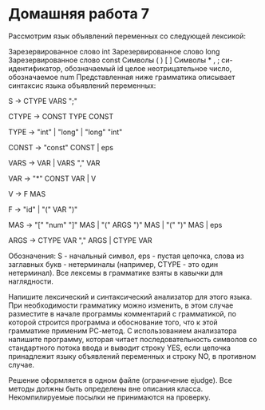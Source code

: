 # Домашняя работа 7
Рассмотрим язык объявлений переменных со следующей лексикой:

Зарезервированное слово int
Зарезервированное слово long
Зарезервированное слово const
Символы ( ) [ ]
Символы * , ;
си-идентификатор, обозначаемый id
целое неотрицательное число, обозначаемое num
Представленная ниже грамматика описывает синтаксис языка объявлений переменных:

S -> CTYPE VARS ";"

CTYPE -> CONST TYPE CONST

TYPE -> "int" | "long" | "long" "int"

CONST -> "const" CONST | eps

VARS -> VAR | VARS "," VAR

VAR -> "*" CONST VAR | V

V -> F MAS

F -> "id" | "(" VAR ")"

MAS -> "[" "num" "]" MAS | "(" ARGS ")" MAS | "(" ")" MAS | eps

ARGS -> CTYPE VAR "," ARGS | CTYPE VAR

Обозначения: S - начальный символ, eps - пустая цепочка, слова из заглавных букв - нетерминалы (например, CTYPE - это один нетерминал). Все лексемы в грамматике взяты в кавычки для наглядности.

Напишите лексический и синтаксический анализатор для этого языка. При необходимости грамматику можно изменить, в этом случае разместите в начале программы комментарий с грамматикой, по которой строится программа и обоснование того, что к этой грамматике применим РС-метод. С использованием анализатора напишите программу, которая читает последовательность символов со стандартного потока ввода и выводит строку YES, если цепочка принадлежит языку объявлений переменных и строку NO, в противном случае.

Решение оформляется в одном файле (ограничение ejudge). Все методы должны быть определены вне описания класса. Некомпилируемые посылки не принимаются на проверку.
